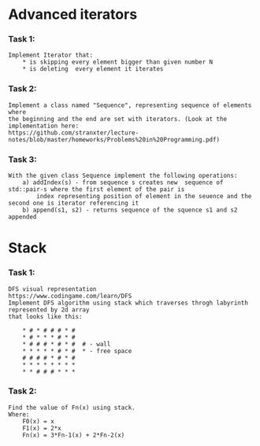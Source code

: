 # **Advanced iterators**

### **Task 1:**
    Implement Iterator that:
        * is skipping every element bigger than given number N
        * is deleting  every element it iterates
    

### **Task 2:**
    Implement a class named "Sequence", representing sequence of elements where
    the beginning and the end are set with iterators. (Look at the implementation here:
    https://github.com/stranxter/lecture-notes/blob/master/homeworks/Problems%20in%20Programming.pdf)

### **Task 3:**
    With the given class Sequence implement the following operations:
        a) addIndex(s) - from sequence s creates new  sequence of std::pair-s where the first element of the pair is
            index representing position of element in the seuence and the second one is iterator referencing it
        b) append(s1, s2) - returns sequence of the squence s1 and s2 appended


# **Stack**

### **Task 1:**
    DFS visual representation
    https://www.codingame.com/learn/DFS
    Implement DFS algorithm using stack which traverses throgh labyrinth represented by 2d array
    that looks like this:

        * # * # # # * #
        * # * * * # * #
        * # # # * # * #  # - wall
        * * * * * # * #  * - free space
        # # # # * # * #  
        * * * * * * * *  
        * * # # # * * *


### **Task 2:** 
    Find the value of Fn(x) using stack.
    Where:
        F0(x) = x
        F1(x) = 2*x
        Fn(x) = 3*Fn-1(x) + 2*Fn-2(x)